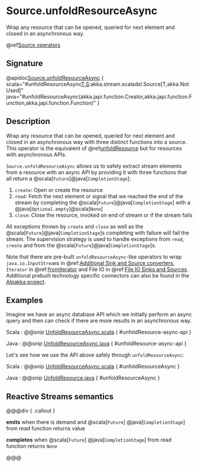 # Source.unfoldResourceAsync

Wrap any resource that can be opened, queried for next element and closed in an asynchronous way.

@ref[Source operators](../index.md#source-operators)

## Signature

@apidoc[Source.unfoldResourceAsync](Source$) { scala="#unfoldResourceAsync[T,S](create:()=&gt;scala.concurrent.Future[S],read:S=&gt;scala.concurrent.Future[Option[T]],close:S=&gt;scala.concurrent.Future[akka.Done]):akka.stream.scaladsl.Source[T,akka.NotUsed]" java="#unfoldResourceAsync(akka.japi.function.Creator,akka.japi.function.Function,akka.japi.function.Function)" }


## Description

Wrap any resource that can be opened, queried for next element and closed in an asynchronous way with three distinct functions into a source. This operator is the equivalent of @ref[unfoldResource](unfoldResource.md) but for resources with asynchronous APIs.

`Source.unfoldResourceAsync` allows us to safely extract stream elements from a resource with an async API by providing it with 
three functions that all return a @scala[`Future`]@java[`CompletionStage`]: 

1. `create`: Open or create the resource
1. `read`: Fetch the next element or signal that we reached the end of the stream by completing the @scala[`Future`]@java[`CompletionStage`] with a @java[`Optional.empty`]@scala[`None`]
1. `close`: Close the resource, invoked on end of stream or if the stream fails

All exceptions thrown by `create` and `close` as well as the @scala[`Future`]@java[`CompletionStage`]s completing with failure will
fail the stream. The supervision strategy is used to handle exceptions from `read`, `create` and from the @scala[`Future`]@java[`CompletionStage`]s.

Note that there are pre-built `unfoldResourceAsync`-like operators to wrap `java.io.InputStream`s in 
@ref:[Additional Sink and Source converters](../index.md#additional-sink-and-source-converters), 
`Iterator` in @ref:[fromIterator](fromIterator.md) and File IO in @ref:[File IO Sinks and Sources](../index.md#file-io-sinks-and-sources).
Additional prebuilt technology specific connectors can also be found in the [Alpakka project](https://doc.akka.io/docs/alpakka/current/).

## Examples

Imagine we have an async database API which we initially perform an async query and then can
check if there are more results in an asynchronous way.

Scala
:   @@snip [UnfoldResourceAsync.scala](/gemini-docs/src/test/scala/docs/stream/operators/source/UnfoldResourceAsync.scala) { #unfoldResource-async-api }

Java
:   @@snip [UnfoldResourceAsync.java](/gemini-docs/src/test/java/jdocs/stream/operators/source/UnfoldResourceAsync.java) { #unfoldResource-async-api }

Let's see how we use the API above safely through `unfoldResourceAsync`:

Scala
:   @@snip [UnfoldResourceAsync.scala](/gemini-docs/src/test/scala/docs/stream/operators/source/UnfoldResourceAsync.scala) { #unfoldResourceAsync }

Java
:   @@snip [UnfoldResource.java](/gemini-docs/src/test/java/jdocs/stream/operators/source/UnfoldResourceAsync.java) { #unfoldResourceAsync }

## Reactive Streams semantics

@@@div { .callout }

**emits** when there is demand and @scala[`Future`] @java[`CompletionStage`] from read function returns value

**completes** when @scala[`Future`] @java[`CompletionStage`] from read function returns `None`

@@@
